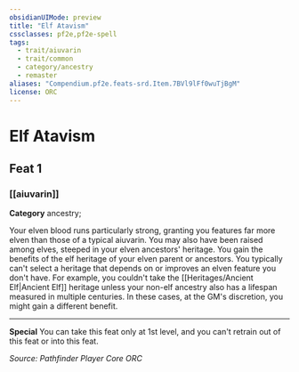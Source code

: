 ```yaml
---
obsidianUIMode: preview
title: "Elf Atavism"
cssclasses: pf2e,pf2e-spell
tags:
  - trait/aiuvarin
  - trait/common
  - category/ancestry
  - remaster
aliases: "Compendium.pf2e.feats-srd.Item.7BVl9lFf0wuTjBgM"
license: ORC
---
```

# Elf Atavism
## Feat 1
### [[aiuvarin]]

**Category** ancestry; 




Your elven blood runs particularly strong, granting you features far more elven than those of a typical aiuvarin. You may also have been raised among elves, steeped in your elven ancestors' heritage. You gain the benefits of the elf heritage of your elven parent or ancestors. You typically can't select a heritage that depends on or improves an elven feature you don't have. For example, you couldn't take the [[Heritages/Ancient Elf|Ancient Elf]] heritage unless your non-elf ancestry also has a lifespan measured in multiple centuries. In these cases, at the GM's discretion, you might gain a different benefit.

* * *

**Special** You can take this feat only at 1st level, and you can't retrain out of this feat or into this feat.

*Source: Pathfinder Player Core*
*ORC*